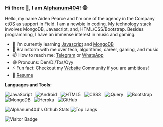 ### Hi there 👋, I am [Alphanum404](https://wa.me/6281387980448/)! 😁
<!--
**Alphanum404j/Alphanum404-** is a ✨ _special_ ✨ repository because its `README.md` (this file) appears on your GitHub profile.
Here are some ideas to get you started:

- 🔭 I’m currently working on ...
- 🌱 I’m currently learning ...
- 👯 I’m looking to collaborate on ...
- 🤔 I’m looking for help with ...
- 💬 Ask me about ...
- 📫 How to reach me: ...
- 😄 Pronouns: ...
- ⚡ Fun fact: ...
- 🤔 I’m looking for help with Statistics
- 👯 I’m looking to collaborate on ...
-->

Hello, my name Aiden Pearce and I'm one of the agency in the Company [ctOS](https://ctOS.my.id) as support in Field. I am a newbie in coding. My technology stack involves MongoDB, Javascript, and, HTML/CSS/Bootstrap. Besides programming, I have an immense interest in music and gaming.

- 🔭 I’m currently learning [Javascript](https://www.javascript.com/) and [MongoDB](https://www.mongodb.com/)
- 💬 Brainstorm with me over tech, algorithms, career, gaming, and music 
- 📫 How to reach me: [Telegram](https://t.me/aldiflynns) or [WhatsApp](https://wa.me/6281387980448)
- 😄 Pronouns: Den/Di/Tos/Oyy
- ⚡ Fun fact: Checkout my [Website](https://ctos.my.id) Community if you are ambitious!
- 📝 [Resume](https://s3.ap-southeast-1.amazonaws.com/magazine.job-like.com/magazine/wp-content/uploads/2018/11/07215146/211.jpg)

**Languages and Tools:** 


![JavaScript](https://img.shields.io/badge/-JavaScript-black?logo=javascript&style=social)&nbsp;&nbsp;
![Android](https://img.shields.io/badge/-Android-black?logo=android&style=social)&nbsp;&nbsp;
![HTML5](https://img.shields.io/badge/-HTML5-black?logo=html5&style=social)&nbsp;&nbsp;
![CSS3](https://img.shields.io/badge/-CSS3-black?logo=css3&style=social)&nbsp;&nbsp;
![jQuery](https://img.shields.io/badge/-jQuery-black?logo=jquery&style=social)&nbsp;&nbsp;
![Bootstrap](https://img.shields.io/badge/-Bootstrap-black?logo=bootstrap&style=social)&nbsp;&nbsp;
![MongoDB](https://img.shields.io/badge/MongoDB-%234ea94b.svg?logo=mongodb&style=social)&nbsp;&nbsp;
![Heroku](https://img.shields.io/badge/-Heroku-black?logo=Heroku&style=social)&nbsp;&nbsp;
![GitHub](https://img.shields.io/badge/-GitHub-black?logo=github&style=social)&nbsp;&nbsp;

![Alphanum404's Github Stats](https://github-readme-stats.vercel.app/api?username=Alphanum404&count_private=true&show_icons=true&include_all_commits=true)
![Top Langs](https://github-readme-stats.vercel.app/api/top-langs/?username=Alphanum404&hide=TeX&layout=compact)

![Visitor Badge](https://visitor-badge.laobi.icu/badge?page_id=Alphanum404.Alphanum404)
